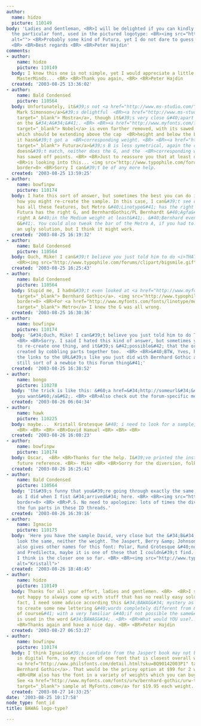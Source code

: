 ```yaml
---
author:
  name: hidzo
  picture: 110149
body: 'Ladies and Gentleman, <BR>I will be delighted if you can kindly help me identify
  the particular font, used in the pictured logotype: <BR><img src="http://www.typophile.com/forums/messages/83/14712.gif"
  alt=""> <BR>Probably some kind of Futura, yet I do not dare to guess further...
  <BR> <BR>Best regards <BR> <BR>Peter Hajdin'
comments:
- author:
    name: hidzo
    picture: 110149
  body: I know this one is not simple, yet I would appreciate a little help from the
    MasterMinds... <BR> <BR>Thank you again, <BR> <BR>Peter Hajdin
  created: '2003-08-25 13:36:02'
- author:
    name: Bald Condensed
    picture: 110564
  body: Unfortunately, it&#39;s not <a href="http://www.ms-studio.com/" target="_blank">
    Mark Simonson</a>&#39;s delightful  <BR><a href="http://www.ms-studio.com/FontSales/mostra.html#"
    target="_blank"> Mostra</a>, though it&#39;s very close &#40;apart from the lower  <BR>cross-bar
    on the &#34;A&#34;&#41;. <BR> <BR><a href="http://www.myfonts.com/fonts/fontbureau/fb-nobel/nobel-bold/testdrive.html?s=BAWAG&amp;p=96"
    target="_blank"> Nobel</a> is even farther removed, with its sawed off  <BR>points
    which should be extending above the cap  <BR>height and below the baseline, and
    it hasn&#39;t got a  <BR>corresponding weight. <BR> <BR><a href="http://www.myfonts.com/fonts/neufville/futura-nd/medium/testdrive.html?s=BAWAG&amp;p=96"
    target="_blank"> Futura</a>&#39;s B is less symetrical, again the cross-bar  <BR>height
    doesn&#39;t match, neither does the G, and the  <BR>corresponding weight also
    has sawed off points. <BR> <BR>Just to reassure you that at least one &#34;Mastermind&#34;
    <BR>is looking into this... <img src="http://www.typophile.com/forums/clipart/wink.gif"
    border=0> <BR>Sorry I can&#39;t be of any more help.
  created: '2003-08-25 13:59:25'
- author:
    name: bowfinpw
    picture: 110174
  body: I hate this sort of answer, but sometimes the best you can do is figure out
    how you might re-create the sample. In this case, I can&#39;t see one font that
    has all these features, but Metro &#40;Linotype&#41; has the right B &amp; W,
    Futura has the right G, and BernhardGothic/PL Bernhardt &#40;Agfa&#41; has the
    right A &#40;in the Medium weight at least&#41;. &#40;Bernhard even has the right
    G&#41;. You could also tweak the bar of the Metro A, if you had to. <BR> <BR>It&#39;s
    an ugly solution, but I think it might work.
  created: '2003-08-25 16:19:32'
- author:
    name: Bald Condensed
    picture: 110564
  body: Ouch, Mike! I can&#39;t believe you just told him to do <i>THAT</i>!!! <BR>
    <BR><img src="http://www.typophile.com/forums/clipart/bigsmile.gif" border=0>
  created: '2003-08-25 16:25:43'
- author:
    name: Bald Condensed
    picture: 110564
  body: Stupid me, I hadn&#39;t even looked at <a href="http://www.myfonts.com/fonts/spiecegraphics/bernhard-gothic-sg/bernhard-gothic-heavy-sg-regular/testdrive.html?s=BAWAG&amp;p=96"
    target="_blank"> Bernhard Gothic</a>. <img src="http://www.typophile.com/forums/clipart/blush.gif"
    border=0> <BR>For <a href="http://www.myfonts.com/fonts/linotype/metro-2/metromedium-two/testdrive.html?s=BAWAG&amp;p=96"
    target="_blank"> Metro</a> I knew the G was all wrong.
  created: '2003-08-25 16:30:36'
- author:
    name: bowfinpw
    picture: 110174
  body: '&#34;Ouch, Mike! I can&#39;t believe you just told him to do THAT!!!&#34;
    <BR> <BR>Sorry. I said I hated this kind of answer, but sometimes you just need
    to re-create one thing, and it&#39;s &#42;possible&#42; that the original was
    created by cobbling parts together too.  <BR> <BR>&#40;BTW, Yves, how do you make
    the links to the URL&#39;s like you just did with Bernhard Gothic and Metro? I&#39;m
    still sort of a newbie to this Forum thing&#41;'
  created: '2003-08-25 16:38:52'
- author:
    name: bongo
    picture: 110278
  body: 'the trick is like this: &#60;a href=&#34;http://someurl&#34;&#62;the text
    you want&#60;/a&#62;. <BR> <BR>Also check out the forum-specific method <a href="http://www.typophile.com/cgibin/discus.pl?pg=formatting#links">here</a>.'
  created: '2003-08-26 06:04:34'
- author:
    name: hawk
    picture: 110225
  body: maybe...  Kristall Grotesque &#40; i need to look for a sample, but maybe....&#41;  <BR>
    <BR> <BR> <BR> <BR>David Hamuel <BR> <BR> <BR>
  created: '2003-08-26 16:08:23'
- author:
    name: bowfinpw
    picture: 110174
  body: Oscar,  <BR> <BR>Thanks for the help. I&#39;ve printed the instructions for
    future reference. <BR>- Mike <BR> <BR>Sorry for the diversion, folks!
  created: '2003-08-26 16:25:41'
- author:
    name: Bald Condensed
    picture: 110564
  body: 'It&#39;s funny that you&#39;re going through exactly the same  <BR>motions
    as I did when I fist &#34;arrived&#34; here. <BR> <BR><img src="http://www.typophile.com/forums/clipart/bigsmile.gif"
    border=0> <BR> <BR>P.S. No need to apologize: lots of times the diversions  <BR>are
    the fun parts in these ID threads.'
  created: '2003-08-26 16:39:16'
- author:
    name: Ignacio
    picture: 110175
  body: 'Here you have the sample David, very close but the &#34;B&#34; doesn&#39;t
    look the same, neither the weight. The Jaspert, Berry &amp; Johnson book &#40;post&#41;
    also gives other names for this font: Polar, Rund Grotesque &#40;not Round ?&#41;
    and Predilecta, maybe it is one of these that I couldn&#39;t find. Anyway, Kristall
    I think is the closer one so far. <BR> <BR><img src="http://www.typophile.com/forums/messages/83/14789.gif"
    alt="Kristall">'
  created: '2003-08-26 18:48:45'
- author:
    name: hidzo
    picture: 110149
  body: Thanks for all your effort, ladies and gentlemen. <BR>  <BR>I swear I&#39;m
    not happy to always come up with stuff that has no really easy solution... In
    fact, I need some advice according this &#34;BAWAG&#34; mystery as it is required
    to create some new lettering &#40;words completely different from &#34;BAWAG&#34;
    of course&#41; with a very familiar &#40;if not possible the same&#41; type as
    is used in the word &#34;BAWAG&#34;. <BR> <BR>What would YOU use?... ;-&#41; <BR>
    <BR>Thanks again and have a nice day. <BR> <BR>Peter Hajdin
  created: '2003-08-27 06:53:27'
- author:
    name: bowfinpw
    picture: 110174
  body: I think Ignacio&#39;s candidate from the Jaspert book may not be available
    in digital form, so my choice of one font that is closest overall would be Berthold&#39;s
    <a href="http://www.philsfonts.com/detail.html?sku=BQ90142003P1" target="_blank">
    Bernhard Gothic</a>. That would be the pricey option at $99 for 2 weights. <BR>
    <BR>URW also has the font in a variety of weights which you can buy individually.
    See <a href="http://www.myfonts.com/fonts/urw/bernhard-gothic/urw-t-heavy/charmap.html"
    target="_blank"> sample at MyFonts.com</a> for $19.95 each weight.
  created: '2003-08-27 14:33:25'
date: '2003-08-25 10:17:58'
node_type: font_id
title: BAWAG logo-type?

---
```

